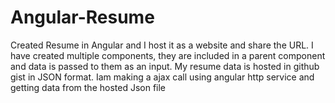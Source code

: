 # Angular-Resume

Created Resume in Angular and I host it as a website and share the URL. I have created multiple components, they are included in a parent component and data is passed to them as an input. My resume data is hosted in github gist in JSON format. Iam making a ajax call using angular http service and getting data from the hosted Json file
